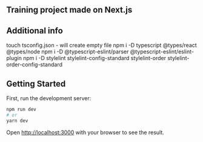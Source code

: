 ## Training project made on Next.js

## Additional info

touch tsconfig.json - will create empty file
npm i -D typescript @types/react @types/node
npm i -D @typescript-eslint/parser @typescript-eslint/eslint-plugin
npm i -D stylelint stylelint-config-standard stylelint-order stylelint-order-config-standard

## Getting Started

First, run the development server:

```bash
npm run dev
# or
yarn dev
```

Open [http://localhost:3000](http://localhost:3000) with your browser to see the result.
